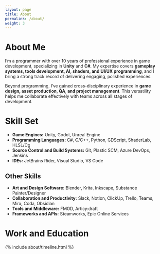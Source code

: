 ```yaml
---
layout: page
title: About
permalink: /about/
weight: 3
---
```


# About Me

I’m a programmer with over 10 years of professional experience in game development, specializing in **Unity** and **C#**. My expertise covers **gameplay systems, tools development, AI, shaders, and UI/UX programming**, and I bring a strong track record of delivering engaging, polished experiences.

Beyond programming, I’ve gained cross-disciplinary experience in **game design, asset production, QA, and project management**. This versatility helps me collaborate effectively with teams across all stages of development.

# Skill Set

- **Game Engines:** Unity, Godot, Unreal Engine
- **Programming Languages:** C#, C/C++, Python, GDScript, ShaderLab, HLSL/Cg
- **Source Control and Build Systems:** Git, Plastic SCM, Azure DevOps, Jenkins
- **IDEs:** JetBrains Rider, Visual Studio, VS Code

## Other Skills

- **Art and Design Software:** Blender, Krita, Inkscape, Substance Painter/Designer
- **Collaboration and Productivity:** Slack, Notion, ClickUp, Trello, Teams, Miro, Coda, Obsidian
- **Tools and Middleware:** FMOD, Articy:draft
- **Frameworks and APIs:** Steamworks, Epic Online Services

# Work and Education

<div class="row">
{% include about/timeline.html %}
</div>